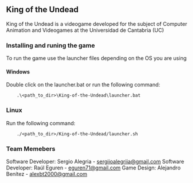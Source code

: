 ## King of the Undead

King of the Undead is a videogame developed for the subject of Computer Animation and Videogames at the Universidad de Cantabria (UC)
### Installing and runing the game
To run the game use the launcher files depending on the OS you are using

#### Windows
Double click on the launcher.bat or run the following command:
~~~
    .\<path_to_dir>\King-of-the-Undead\launcher.bat
~~~~


### Linux
Run the following command: 
~~~
    ./<path_to_dir>/King-of-the-Undead/launcher.sh
~~~

### Team Memebers
Software Developer: Sergio Alegria - sergiioalegriia@gmail.com
Software Developer: Raúl Eguren - eguren71@gmail.com
Game Design: Alejandro Benítez - alexbt2000@gmail.com

